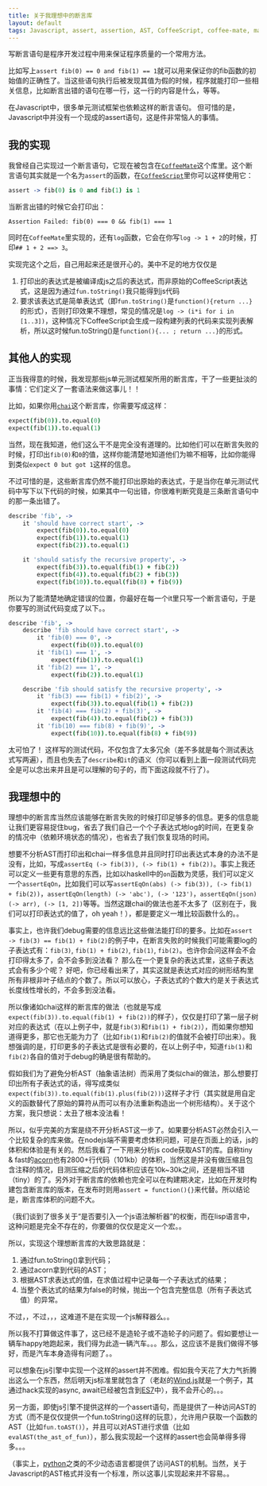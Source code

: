 ```yaml
---
title: 关于我理想中的断言库
layout: default
tags: Javascript, assert, assertion, AST, CoffeeScript, coffee-mate, macro, lisp
---
```


写断言语句是程序开发过程中用来保证程序质量的一个常用方法。

比如写上`assert fib(0) == 0 and fib(1) == 1`就可以用来保证你的fib函数的初始值的正确性了。当这些语句执行后被发现其值为假的时候，程序就能打印一些相关信息，比如断言出错的语句在哪一行，这一行的内容是什么，等等。

在Javascript中，很多单元测试框架也依赖这样的断言语句。 但可惜的是，Javascript中并没有一个现成的assert语句，这是件非常恼人的事情。

我的实现
--------

我曾经自己实现过一个断言语句，它现在被包含在[`CoffeeMate`](https://github.com/luochen1990/coffee-mate/wiki)这个库里。这个断言语句其实就是一个名为`assert`的函数，在[`CoffeeScript`](https://coffeescript.org/)里你可以这样使用它：

```coffeescript
assert -> fib(0) is 0 and fib(1) is 1
```

当断言出错的时候它会打印出：
```
Assertion Failed: fib(0) === 0 && fib(1) === 1
```

同时在`CoffeeMate`里实现的，还有`log`函数，它会在你写`log -> 1 + 2`的时候，打印`## 1 + 2 ==> 3`。

实现完这个之后，自己用起来还是很开心的。美中不足的地方仅仅是

1. 打印出的表达式是被编译成js之后的表达式，而非原始的CoffeeScript表达式，这是因为通过`fun.toString()`我只能得到js代码
2. 要求该表达式是简单表达式（即`fun.toString()`是`function(){return ...}`的形式），否则打印效果不理想，常见的情况是`log -> (i*i for i in [1..3])`，这种情况下CoffeeScript会生成一段构建列表的代码来实现列表解析，所以这时候fun.toString()是`function(){... ; return ...}`的形式。

其他人的实现
------------

正当我得意的时候，我发现那些js单元测试框架所用的断言库，干了一些更扯淡的事情：它们定义了一套语法来做这事儿！！

比如，如果你用[`chai`](https://github.com/chaijs/chai)这个断言库，你需要写成这样：

```coffeescript
expect(fib(0)).to.equal(0)
expect(fib(1)).to.equal(1)
```

当然，现在我知道，他们这么干不是完全没有道理的。比如他们可以在断言失败的时候，打印出`fib(0)`和`0`的值，这样你能清楚地知道他们为嘛不相等，比如你能得到类似`expect 0 but got 1`这样的信息。

不过可惜的是，这些断言库仍然不能打印出原始的表达式，于是当你在单元测试代码中写下以下代码的时候，如果其中一句出错，你很难判断究竟是三条断言语句中的那一条出错了。

```coffeescript
describe 'fib', ->
	it 'should have correct start', ->
		expect(fib(0)).to.equal(0)
		expect(fib(1)).to.equal(1)
		expect(fib(2)).to.equal(1)

	it 'should satisfy the recursive property', ->
		expect(fib(3)).to.equal(fib(1) + fib(2))
		expect(fib(4)).to.equal(fib(2) + fib(3))
		expect(fib(10)).to.equal(fib(8) + fib(9))
```

所以为了能清楚地确定错误的位置，你最好在每一个it里只写一个断言语句，于是你要写的测试代码变成了以下。。

```coffeescript
describe 'fib', ->
	describe 'fib should have correct start', ->
		it 'fib(0) === 0', ->
			expect(fib(0)).to.equal(0)
		it 'fib(1) === 1', ->
			expect(fib(1)).to.equal(1)
		it 'fib(2) === 1', ->
			expect(fib(2)).to.equal(1)

	describe 'fib should satisfy the recursive property', ->
		it 'fib(3) === fib(1) + fib(2)', ->
			expect(fib(3)).to.equal(fib(1) + fib(2))
		it 'fib(4) === fib(2) + fib(3)', ->
			expect(fib(4)).to.equal(fib(2) + fib(3))
		it 'fib(10) === fib(8) + fib(9)', ->
			expect(fib(10)).to.equal(fib(8) + fib(9))
```

太可怕了！ 这样写的测试代码，不仅包含了太多冗余（差不多就是每个测试表达式写两遍），而且也失去了`describe`和`it`的语义（你可以看到上面一段测试代码完全是可以念出来并且是可以理解的句子的，而下面这段就不行了）。

我理想中的
----------

理想中的断言库当然应该能够在断言失败的时候打印足够多的信息。更多的信息能让我们更容易捉住bug，省去了我们自己一个个子表达式地log的时间，在更复杂的情况中（依赖环境状态的情况），也省去了我们恢复现场的时间。

想要不分析AST而打印出和chai一样多信息并且同时打印出表达式本身的办法不是没有，比如，写成`assertEq (-> fib(3)), (-> fib(1) + fib(2))`。事实上我还可以定义一些更有意思的东西，比如以haskell中的`on`函数为灵感，我们可以定义一个`assertEqOn`，比如我们可以写`assertEqOn(abs) (-> fib(3)), (-> fib(1) + fib(2))`，`assertEqOn(length) (-> 'abc'), (-> '123')`，`assertEqOn(json) (-> arr), (-> [1, 2])`等等。当然这跟chai的做法也差不太多了（区别在于，我们可以打印表达式的值了，oh yeah！），都是要定义一堆比较函数什么的。。

事实上，也许我们debug需要的信息远比这些做法能打印的要多。比如在`assert -> fib(3) == fib(1) + fib(2)`的例子中，在断言失败的时候我们可能需要log的子表达式有：`fib(3)`, `fib(1) + fib(2)`, `fib(1)`, `fib(2)`。也许你会问这样会不会打印得太多了，会不会多到没法看？ 那么在一个更复杂的表达式里，这些子表达式会有多少个呢？ 好吧，你已经看出来了，其实这就是表达式对应的树形结构里所有非根非叶子结点的个数了。所以可以放心，子表达式的个数大约是关于表达式长度线性增长的，不会多到没法看。

所以像诸如chai这样的断言库的做法（也就是写成`expect(fib(3)).to.equal(fib(1) + fib(2))`的样子），仅仅是打印了第一层子树对应的表达式（在以上例子中，就是`fib(3)`和`fib(1) + fib(2)`），而如果你想知道得更多，那它也无能为力了（比如`fib(1)`和`fib(2)`的值就不会被打印出来）。我想强调的是，打印更多的子表达式是很有必要的，在以上例子中，知道`fib(1)`和`fib(2)`各自的值对于debug的确是很有帮助的。

假如我们为了避免分析AST（抽象语法树）而采用了类似chai的做法，那么想要打印出所有子表达式的话，得写成类似`expect(fib(3)).to.equal(fib(1).plus(fib(2)))`这样子才行（其实就是用自定义的函数替代了原始的算符从而可以有办法重新构造出一个树形结构）。关于这个方案，我只想说：太丑了根本没法看！

所以，似乎完美的方案是绕不开分析AST这一步了。如果要分析AST必然会引入一个比较复杂的库来做。在nodejs端不需要考虑体积问题，可是在页面上的话，js的体积和体验是有关的。然后我看了一下用来分析js code获取AST的库。自称tiny & fast的[acorn](https://github.com/marijnh/acorn)也有2800+行代码（101kb）的体积，当然这是并没有做压缩且包含注释的情况，目测压缩之后的代码体积应该在10k~30k之间，还是相当不错（tiny）的了。另外对于断言库的依赖也完全可以在构建期决定，比如在开发时构建包含断言库的版本，在发布时则用`assert = function(){}`来代替。所以结论是，断言库体积的问题不大。

（我们谈到了很多关于“是否要引入一个js语法解析器”的权衡，而在lisp语言中，这种问题是完全不存在的，你要做的仅仅是定义一个宏。。

所以，实现这个理想断言库的大致思路就是：
1. 通过fun.toString()拿到代码；
2. 通过acorn拿到代码的AST；
3. 根据AST求表达式的值，在求值过程中记录每一个子表达式的结果；
4. 当整个表达式的结果为false的时候，抛出一个包含完整信息（所有子表达式值）的异常。

不过，，不过，，，这难道不是在实现一个js解释器么。。

所以我不打算做这件事了，这已经不是造轮子或不造轮子的问题了。假如要想让一辆车happy地跑起来，我们得为此造一辆汽车。。。那么，这应该不是我们做得不够好，而是汽车本身造得有问题了。。

可以想象在js引擎中实现一个这样的assert并不困难。假如我今天花了大力气折腾出这么一个东西，然后明天js标准里就包含了（老赵的[Wind.js](https://github.com/JeffreyZhao/wind)就是一个例子，其通过hack实现的async, await已经被包含到[ES7](https://es6.ruanyifeng.com/#docs/promise)中），我不会开心的。。。

另一方面，即使js引擎不提供这样的一个assert语句，而是提供了一种访问AST的方式（而不是仅仅提供一个fun.toString()这样的玩意），允许用户获取一个函数的AST（比如`fun.toAST()`），并且可以对AST进行求值（比如`evalAST(the_ast_of_fun)`），那么我实现起一个这样的assert也会简单得多得多。。。

（事实上，[python](https://docs.python.org/2/library/ast.html)之类的不少动态语言都提供了访问AST的机制。当然，关于Javascript的AST格式并没有一个标准，所以这事儿实现起来并不容易。。
